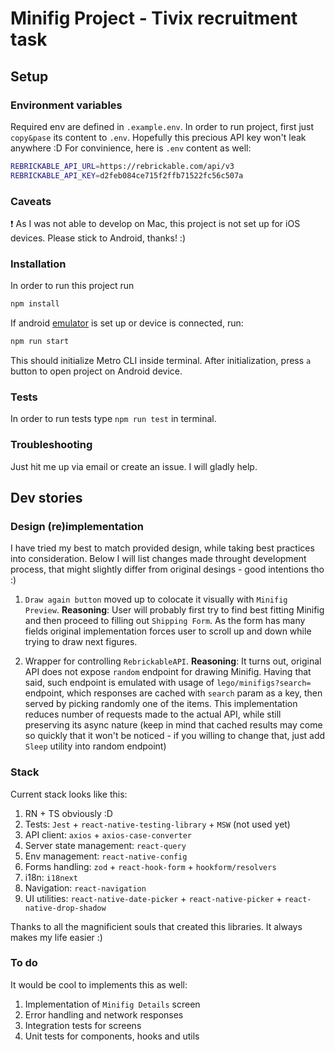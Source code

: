 # Minifig Project - Tivix recruitment task

## Setup

### Environment variables

Required env are defined in `.example.env`. In order to run project, first just `copy&pase` its content to `.env`. Hopefully this precious API key won't leak anywhere :D For convinience, here is `.env` content as well:
```bash
REBRICKABLE_API_URL=https://rebrickable.com/api/v3
REBRICKABLE_API_KEY=d2feb084ce715f2ffb71522fc56c507a
```

### Caveats

❗ As I was not able to develop on Mac, this project is not set up for iOS devices. Please stick to Android, thanks! :)

### Installation

In order to run this project run

```bash
npm install
```

If android [emulator](https://reactnative.dev/docs/environment-setup) is set up or device is connected, run:

```bash
npm run start
```

This should initialize Metro CLI inside terminal. After initialization, press `a` button to open project on Android device.

### Tests

In order to run tests type `npm run test` in terminal.

### Troubleshooting

Just hit me up via email or create an issue. I will gladly help.

## Dev stories

### Design (re)implementation

I have tried my best to match provided design, while taking best practices into consideration. Below I will list changes made throught development process, that might slightly differ from original desings - good intentions tho :)

1. `Draw again button` moved up to colocate it visually with `Minifig Preview`. **Reasoning**: User will probably first try to find best fitting Minifig and then proceed to filling out `Shipping Form`. As the form has many fields original implementation forces user to scroll up and down while trying to draw next figures.

2. Wrapper for controlling `RebrickableAPI`. **Reasoning**: It turns out, original API does not expose `random` endpoint for drawing Minifig. Having that said, such endpoint is emulated with usage of `lego/minifigs?search=` endpoint, which responses are cached with `search` param as a key, then served by picking randomly one of the items. This implementation reduces number of requests made to the actual API, while still preserving its async nature (keep in mind that cached results may come so quickly that it won't be noticed - if you willing to change that, just add `Sleep` utility into random endpoint)

### Stack

Current stack looks like this:
1. RN + TS obviously :D
2. Tests: `Jest` + `react-native-testing-library` + `MSW` (not used yet)
3. API client: `axios` + `axios-case-converter`
4. Server state management: `react-query`
5. Env management: `react-native-config`
6. Forms handling: `zod` + `react-hook-form` + `hookform/resolvers`
7. i18n: `i18next`
8. Navigation: `react-navigation`
9. UI utilities: `react-native-date-picker` + `react-native-picker` + `react-native-drop-shadow`

Thanks to all the magnificient souls that created this libraries. It always makes my life easier :)

### To do

It would be cool to implements this as well:

1. Implementation of `Minifig Details` screen
2. Error handling and network responses
3. Integration tests for screens
4. Unit tests for components, hooks and utils


